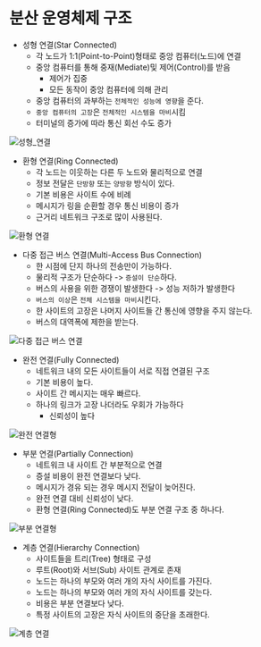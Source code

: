# 분산 운영체제 구조
* 성형 연결(Star Connected)
    * 각 노드가 1:1(Point-to-Point)형태로 중앙 컴퓨터(노드)에 연결
    * 중앙 컴퓨터를 통해 중재(Mediate)및 제어(Control)를 받음
        * 제어가 집중
        * 모든 동작이 중앙 컴퓨터에 의해 관리
    * 중앙 컴퓨터의 과부하는 `전체적인 성능에 영향`을 준다.
    * `중앙 컴퓨터의 고장`은 `전체적인 시스템을 마비`시킴
    * 터미널의 증가에 따라 통신 회선 수도 증가

![성형_연결](https://t1.daumcdn.net/cfile/tistory/244027345857838202)  

* 환형 연결(Ring Connected)
    * 각 노드는 이웃하는 다른 두 노드와 물리적으로 연결
    * 정보 전달은 `단방향` 또는 `양방향` 방식이 있다.
    * 기본 비용은 사이트 수에 비례
    * 메시지가 링을 순환할 경우 통신 비용이 증가
    * 근거리 네트워크 구조로 많이 사용된다.

![환형 연결](https://t1.daumcdn.net/cfile/tistory/275BC63C585783330F)  

* 다중 접근 버스 연결(Multi-Access Bus Connection)
    * 한 시점에 단지 하나의 전송만이 가능하다.
    * 물리적 구조가 단순하다 -> `증설이 단순`하다.
    * 버스의 사용을 위한 경쟁이 발생한다 -> 성능 저하가 발생한다
    * `버스의 이상`은 `전체 시스템을 마비`시킨다.
    * 한 사이트의 고장은 나머지 사이트들 간 통신에 영향을 주지 않는다.
    * 버스의 대역폭에 제한을 받는다.

![다중 접근 버스 연결](https://t1.daumcdn.net/cfile/tistory/226633355857836813)  

* 완전 연결(Fully Connected)
    * 네트워크 내의 모든 사이트들이 서로 직접 연결된 구조
    * 기본 비용이 높다.
    * 사이트 간 메시지는 매우 빠르다.
    * 하나의 링크가 고장 나더라도 우회가 가능하다
        * 신뢰성이 높다

![완전 연결형](https://t1.daumcdn.net/cfile/tistory/2641083A585783160F)  

* 부분 연결(Partially Connection)
    * 네트워크 내 사이트 간 부분적으로 연결
    * 증설 비용이 완전 연결보다 낮다.
    * 메시지가 경유 되는 경우 메시지 전달이 늦어진다.
    * 완전 연결 대비 신뢰성이 낮다.
    * 환형 연결(Ring Connected)도 부분 연결 구조 중 하나다.

![부분 연결형](https://t1.daumcdn.net/cfile/tistory/266BD8375715C59E33)  

* 계층 연결(Hierarchy Connection)
    * 사이트들을 트리(Tree) 형태로 구성  
    * 루트(Root)와 서브(Sub) 사이트 관계로 존재
    * 노드는 하나의 부모와 여러 개의 자식 사이트를 가진다.
    * 노드는 하나의 부모와 여러 개의 자식 사이트를 갖는다.
    * 비용은 부분 연결보다 낮다.
    * 특정 사이트의 고장은 자식 사이트의 중단을 초래한다.

![계층 연결](https://t1.daumcdn.net/cfile/tistory/2159FF3C5857834D11)  